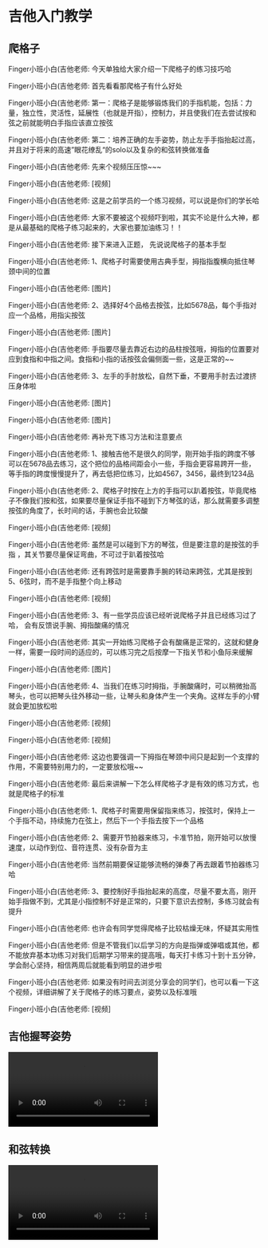 # 吉他入门教学

## 爬格子

Finger小班小白(吉他老师:
今天单独给大家介绍一下爬格子的练习技巧哈

Finger小班小白(吉他老师:
首先看看那爬格子有什么好处

Finger小班小白(吉他老师:
第一：爬格子是能够锻炼我们的手指机能，包括：力量，独立性，灵活性，延展性（也就是开指），控制力，并且使我们在去尝试按和弦之前就能明白手指应该直立按弦

Finger小班小白(吉他老师:
第二：培养正确的左手姿势，防止左手手指抬起过高，并且对于将来的高速”眼花缭乱“的solo以及复杂的和弦转换做准备

Finger小班小白(吉他老师:
先来个视频压压惊~~~

Finger小班小白(吉他老师:
[视频]

Finger小班小白(吉他老师:
这是之前学员的一个练习视频，可以说是你们的学长哈

Finger小班小白(吉他老师:
大家不要被这个视频吓到啦，其实不论是什么大神，都是从最基础的爬格子练习起来的，大家也要加油练习！！

Finger小班小白(吉他老师:
接下来进入正题，
先说说爬格子的基本手型

Finger小班小白(吉他老师:
1、爬格子时需要使用古典手型，拇指指腹横向抵住琴颈中间的位置

Finger小班小白(吉他老师:
[图片]

Finger小班小白(吉他老师:
2、选择好4个品格去按弦，比如5678品，每个手指对应一个品格，用指尖按弦

Finger小班小白(吉他老师:
[图片]

Finger小班小白(吉他老师:
手指要尽量去靠近右边的品柱按弦哦，拇指的位置要对应到食指和中指之间。食指和小指的话按弦会偏侧面一些，这是正常的~~

Finger小班小白(吉他老师:
3、左手的手肘放松，自然下垂，不要用手肘去过渡挤压身体啦

Finger小班小白(吉他老师:
[图片]

Finger小班小白(吉他老师:
[图片]

Finger小班小白(吉他老师:
再补充下练习方法和注意要点

Finger小班小白(吉他老师:
1、接触吉他不是很久的同学，刚开始手指的跨度不够可以在5678品去练习，这个把位的品格间距会小一些，手指会更容易跨开一些，等手指的跨度慢慢提升了，再去低把位练习，比如4567，3456，最终到1234品

Finger小班小白(吉他老师:
2、爬格子时按在上方的手指可以趴着按弦，毕竟爬格子不像我们按和弦，如果要尽量保证手指不碰到下方琴弦的话，那么就需要多调整按弦的角度了，长时间的话，手腕也会比较酸

Finger小班小白(吉他老师:
[视频]

Finger小班小白(吉他老师:
虽然是可以碰到下方的琴弦，但是要注意的是按弦的手指 ，其关节要尽量保证弯曲，不可过于趴着按弦哈

Finger小班小白(吉他老师:
还有跨弦时是需要靠手腕的转动来跨弦，尤其是按到5、6弦时，而不是手指整个向上移动

Finger小班小白(吉他老师:
[视频]

Finger小班小白(吉他老师:
3、有一些学员应该已经听说爬格子并且已经练习过了哈， 会有反馈说手腕、拇指酸痛的情况

Finger小班小白(吉他老师:
其实一开始练习爬格子会有酸痛是正常的，这就和健身一样，需要一段时间的适应的，可以练习完之后按摩一下指关节和小鱼际来缓解

Finger小班小白(吉他老师:
[图片]

Finger小班小白(吉他老师:
4、当我们在练习时拇指，手腕酸痛时，可以稍微抬高琴头，也可以把琴头往外移动一些，让琴头和身体产生一个夹角。这样左手的小臂就会更加放松啦

Finger小班小白(吉他老师:
[视频]

Finger小班小白(吉他老师:
[视频]

Finger小班小白(吉他老师:
这边也要强调一下拇指在琴颈中间只是起到一个支撑的作用，不需要特别用力的，一定要放松哦~~

Finger小班小白(吉他老师:
最后来讲解一下怎么样爬格子才是有效的练习方式，也就是爬格子的标准

Finger小班小白(吉他老师:
1、爬格子时需要用保留指来练习，按弦时，保持上一个手指不动，持续施力在弦上，然后下一个手指去按下一个品格

Finger小班小白(吉他老师:
2、需要开节拍器来练习，卡准节拍，刚开始可以放慢速度，以动作到位、音符连贯、没有杂音为主

Finger小班小白(吉他老师:
当然前期要保证能够流畅的弹奏了再去跟着节拍器练习哈

Finger小班小白(吉他老师:
3、要控制好手指抬起来的高度，尽量不要太高，刚开始手指做不到，尤其是小指控制不好是正常的，只要下意识去控制，多练习就会有提升

Finger小班小白(吉他老师:
也许会有同学觉得爬格子比较枯燥无味，怀疑其实用性

Finger小班小白(吉他老师:
但是不管我们以后学习的方向是指弹或弹唱或其他，都不能放弃基本功练习对我们后期学习带来的提高哦，每天打卡练习十到十五分钟，学会耐心坚持，相信两周后就能看到明显的进步啦

Finger小班小白(吉他老师:
如果没有时间去浏览分享会的同学们，也可以看一下这个视频，详细讲解了关于爬格子的练习要点，姿势以及标准哦

Finger小班小白(吉他老师:
[视频]

## 吉他握琴姿势

<video src="../%E8%A7%86%E9%A2%91/%E5%85%B6%E4%BB%96%E7%9F%A5%E8%AF%86%E8%A6%81%E9%A2%86/%E6%8F%A1%E7%90%B4%E6%89%8B%E5%8A%BF.mp4"></video>

## 和弦转换

<video src="../%E8%A7%86%E9%A2%91/%E5%85%B6%E4%BB%96%E7%9F%A5%E8%AF%86%E8%A6%81%E9%A2%86/%E5%92%8C%E5%BC%A6%E8%BD%AC%E6%8D%A2.mp4"></video>

